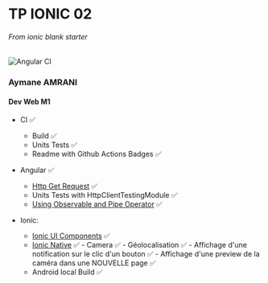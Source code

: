 # TP IONIC 02
###### From _ionic blank starter_

![Angular CI](https://github.com/amrani95/Ionic-tp2/workflows/Angular%20CI/badge.svg)

### Aymane AMRANI 

#### Dev Web M1

- CI :white_check_mark:
    - Build :white_check_mark:
    - Units Tests :white_check_mark:
    - Readme with Github Actions Badges :white_check_mark:
- Angular :white_check_mark:
    - [Http Get Request](https://angular.io/guide/http) :white_check_mark:
    - Units Tests with HttpClientTestingModule :white_check_mark:
    - [Using Observable and Pipe Operator](https://www.learnrxjs.io/) :white_check_mark:
    
- Ionic:
    - [Ionic UI Components](https://ionicframework.com/docs/components) :white_check_mark:
    - [Ionic Native](https://ionicframework.com/docs/native) :white_check_mark:
            - Camera :white_check_mark:
            - Géolocalisation :white_check_mark:
            - Affichage d'une notification sur le clic d'un bouton :white_check_mark:
            - Affichage d'une preview de la caméra dans une NOUVELLE page :white_check_mark:
    - Android local Build :white_check_mark:

